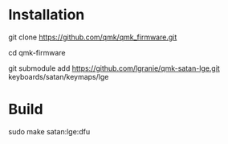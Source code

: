 # Installation

git clone https://github.com/qmk/qmk_firmware.git

cd qmk-firmware

git submodule add https://github.com/lgranie/qmk-satan-lge.git keyboards/satan/keymaps/lge

# Build

sudo make satan:lge:dfu

